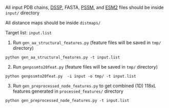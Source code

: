 All input PDB chains, [DSSP](input_details/DSSP_readme.md), FASTA, [PSSM](input_details/PSSM_readme.md), and [ESM2](input_details/ESM2_feature_readme.md) files should be inside `input/` directory

All distance maps should be inside `distmaps/`

Target list: `input.list`

1. Run `gen_aa_structural_features.py` (feature files will be saved in `tmp/` directory)

`python gen_aa_structural_features.py -t input.list`

2. Run `genpssmto20feat.py` (feature files will be saved in `tmp/` directory)

`python genpssmto20feat.py  -i input -o tmp/ -t input.list`

3. Run `gen_preprocessed_node_features.py` to get combined (1D) 118xL features generated in `processed_features/` directory

`python gen_preprocessed_node_features.py -t input.list`
